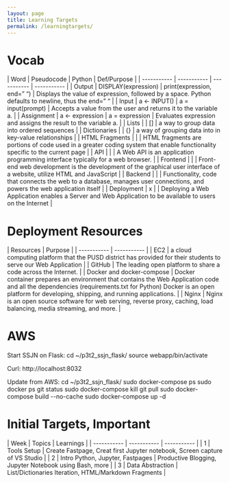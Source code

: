 ```yaml
---
layout: page
title: Learning Targets
permalink: /learningtargets/
---
```


<h1>Vocab</h1>
| Word     | Pseudocode | Python | Def/Purpose |
| ----------- | ----------- | ----------- | ----------- |
| Output     | DISPLAY(expression) | print(expression, end=” “) | Displays the value of expression, followed by a space. Python defaults to newline, thus the end=” “ |
| Input   | a ← INPUT() | 	a = input(prompt) | Accepts a value from the user and returns it to the variable a. |
| Assignment | a ← expression | 	a = expression | Evaluates expression and assigns the result to the variable a. |
| Lists | | [] | a way to group data into ordered sequences |
| Dictionaries | | {} | a way of grouping data into in key-value relationships |
| HTML Fragments | | | HTML fragments are portions of code used in a greater coding system that enable functionality specific to the current page |
| API | | | A Web API is an application programming interface typically for a web browser. |
| Frontend | | | Front-end web development is the development of the graphical user interface of a website, utilize HTML and JavaScript |
| Backend | | | Functionality, code that connects the web to a database, manages user connections, and powers the web application itself |
| Deployment | x | | Deploying a Web Application enables a Server and Web Application to be available to users on the Internet |


<h1>Deployment Resources</h1>
| Resources     | Purpose |
| ----------- | ----------- |
| EC2 | a cloud computing platform that the PUSD district has provided for their students to serve our Web Application |
| GitHub | The leading open platform to share a code across the Internet. |
| Docker and docker-compose | Docker container prepares an environment that contains the Web Application code and all the dependencies (requirements.txt for Python) Docker is an open platform for developing, shipping, and running applications. |
| Nginx | Nginx is an open source software for web serving, reverse proxy, caching, load balancing, media streaming, and more. |

<h1>AWS</h1>
Start SSJN on Flask:
cd ~/p3t2_ssjn_flask/
source webapp/bin/activate 

Curl:
http://localhost:8032

Update from AWS:
cd ~/p3t2_ssjn_flask/
sudo docker-compose ps
sudo docker ps
git status
sudo docker-compose kill
git pull
sudo docker-compose build --no-cache
sudo docker-compose up -d


<h1>Initial Targets, Important</h1>
| Week     | Topics | Learnings |
| ----------- | ----------- | ----------- |
| 1 | Tools Setup | Create Fastpage, Creat first Jupyter notebook, Screen capture of VS Studio |
| 2 | Intro Python, Jupyter, Fastpages | Productive Blogging, Jupyter Notebook using Bash, more |
| 3 | Data Abstraction | List/Dictionaries Iteration, HTML/Markdown Fragments |



